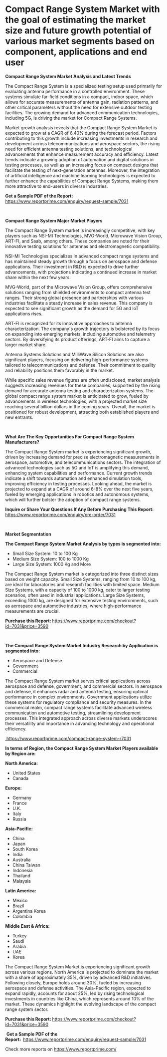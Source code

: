 <p><h1>Compact Range System Market with the goal of estimating the market size and future growth potential of various market segments based on component, applications and end user</h1></p><p><strong>Compact Range System Market Analysis and Latest Trends</strong></p>
<p><p>The Compact Range System is a specialized testing setup used primarily for evaluating antenna performance in a controlled environment. These systems simulate far-field conditions in a compact, indoor space, which allows for accurate measurements of antenna gain, radiation patterns, and other critical parameters without the need for extensive outdoor testing facilities. The growing demand for advanced communication technologies, including 5G, is driving the market for Compact Range Systems.</p><p>Market growth analysis reveals that the Compact Range System Market is expected to grow at a CAGR of 6.40% during the forecast period. Factors contributing to this growth include increasing investments in research and development across telecommunications and aerospace sectors, the rising need for efficient antenna testing solutions, and technological advancements that enhance measurement accuracy and efficiency. Latest trends indicate a growing adoption of automation and digital solutions in testing processes, as well as an increasing focus on compact designs that facilitate the testing of next-generation antennas. Moreover, the integration of artificial intelligence and machine learning technologies is expected to further enhance the capabilities of Compact Range Systems, making them more attractive to end-users in diverse industries.</p></p>
<p><strong>Get a Sample PDF of the Report:&nbsp;</strong> <a href="https://www.reportprime.com/enquiry/request-sample/7031?utm_campaign=2887&utm_medium=2&utm_source=Github&utm_content=ia&utm_term=19032025&utm_id=compact-range-system">https://www.reportprime.com/enquiry/request-sample/7031</a></p>
<p>&nbsp;</p>
<p><strong>Compact Range System Major Market Players</strong></p>
<p><p>The Compact Range System market is increasingly competitive, with key players such as NSI-MI Technologies, MVG-World, Microwave Vision Group, ART-FI, and Saab, among others. These companies are noted for their innovative testing solutions for antennas and electromagnetic compatibility.</p><p>NSI-MI Technologies specializes in advanced compact range systems and has maintained steady growth through a focus on aerospace and defense applications. Their investment in R&D is expected to drive further advancements, with projections indicating a continued increase in market share within the next few years.</p><p>MVG-World, part of the Microwave Vision Group, offers comprehensive solutions ranging from shielded environments to compact antenna test ranges. Their strong global presence and partnerships with various industries facilitate a steady increase in sales revenue. This company is expected to see significant growth as the demand for 5G and IoT applications rises.</p><p>ART-FI is recognized for its innovative approaches to antenna characterization. The company's growth trajectory is bolstered by its focus on expanding into emerging markets, including automotive and telemetry sectors. By diversifying its product offerings, ART-FI aims to capture a larger market share.</p><p>Antenna Systems Solutions and MilliWave Silicon Solutions are also significant players, focusing on delivering high-performance systems tailored to telecommunications and defense. Their commitment to quality and reliability positions them favorably in the market.</p><p>While specific sales revenue figures are often undisclosed, market analysis suggests increasing revenues for these companies, supported by the rising demand for accurate antenna testing and characterization systems. The global compact range system market is anticipated to grow, fueled by advancements in wireless technologies, with a projected market size reaching several billion dollars in the coming years. Overall, the market is positioned for robust development, attracting both established players and new entrants.</p></p>
<p>&nbsp;</p>
<p><strong>What Are The Key Opportunities For Compact Range System Manufacturers?</strong></p>
<p><p>The Compact Range System market is experiencing significant growth, driven by increasing demand for precise electromagnetic measurements in aerospace, automotive, and telecommunications sectors. The integration of advanced technologies such as 5G and IoT is amplifying this demand, enhancing system capabilities and performance. Current growth trends indicate a shift towards automation and enhanced simulation tools, improving efficiency in testing processes. Looking ahead, the market is projected to expand at a CAGR of around 6-8% over the next five years, fueled by emerging applications in robotics and autonomous systems, which will further bolster the adoption of compact range systems.</p></p>
<p><strong>Inquire or Share Your Questions If Any Before Purchasing This Report:</strong> <a href="https://www.reportprime.com/enquiry/pre-order/7031?utm_campaign=2887&utm_medium=2&utm_source=Github&utm_content=ia&utm_term=19032025&utm_id=compact-range-system">https://www.reportprime.com/enquiry/pre-order/7031</a></p>
<p>&nbsp;</p>
<p><strong>Market Segmentation</strong></p>
<p><strong>The Compact Range System Market Analysis by types is segmented into:</strong></p>
<p><ul><li>Small Size System: 10 to 100 Kg</li><li>Medium Size System: 100 to 1000 Kg</li><li>Large Size System: 1000 Kg and More</li></ul></p>
<p><p>The Compact Range System market is categorized into three distinct sizes based on weight capacity. Small Size Systems, ranging from 10 to 100 kg, are ideal for laboratories and research facilities with limited space. Medium Size Systems, with a capacity of 100 to 1000 kg, cater to larger testing scenarios, often used in industrial applications. Large Size Systems, exceeding 1000 kg, are designed for extensive testing environments, such as aerospace and automotive industries, where high-performance measurements are crucial.</p></p>
<p><strong>Purchase this Report:&nbsp;</strong><a href="https://www.reportprime.com/checkout?id=7031&price=3590&utm_campaign=2887&utm_medium=2&utm_source=Github&utm_content=ia&utm_term=19032025&utm_id=compact-range-system">https://www.reportprime.com/checkout?id=7031&price=3590</a></p>
<p>&nbsp;</p>
<p><strong>The Compact Range System Market Industry Research by Application is segmented into:</strong></p>
<p><ul><li>Aerospace and Defense</li><li>Government</li><li>Commercial</li></ul></p>
<p><p>The Compact Range System market serves critical applications across aerospace and defense, government, and commercial sectors. In aerospace and defense, it enhances radar and antenna testing, ensuring optimal performance in complex environments. Government applications utilize these systems for regulatory compliance and security measures. In the commercial realm, compact range systems facilitate advanced wireless communication and automotive testing, streamlining development processes. This integrated approach across diverse markets underscores their versatility and importance in advancing technology and operational efficiency.</p></p>
<p><a href="https://www.reportprime.com/compact-range-system-r7031?utm_campaign=2887&utm_medium=2&utm_source=Github&utm_content=ia&utm_term=19032025&utm_id=compact-range-system">&nbsp;https://www.reportprime.com/compact-range-system-r7031</a></p>
<p><strong>In terms of Region, the Compact Range System Market Players available by Region are:</strong></p>
<p>
    <p> <strong> North America: </strong>
        <ul>
            <li>United States</li>
            <li>Canada</li>
        </ul>
        </p> 
    <p> <strong> Europe: </strong>
        <ul>
            <li>Germany</li>
            <li>France</li>
            <li>U.K.</li>
            <li>Italy</li>
            <li>Russia</li>
        </ul>
        </p> 
    <p> <strong> Asia-Pacific: </strong>
        <ul>
            <li>China</li>
            <li>Japan</li>
            <li>South Korea</li>
            <li>India</li>
            <li>Australia</li>
            <li>China Taiwan</li>
            <li>Indonesia</li>
            <li>Thailand</li>
            <li>Malaysia</li>
        </ul>
        </p> 
    <p> <strong> Latin America: </strong>
        <ul>
            <li>Mexico</li>
            <li>Brazil</li>
            <li>Argentina Korea</li>
            <li>Colombia</li>
        </ul>
        </p> 
    <p> <strong> Middle East & Africa: </strong>
        <ul>
            <li>Turkey</li>
            <li>Saudi</li>
            <li>Arabia</li>
            <li>UAE</li>
            <li>Korea</li>
        </ul>
    </p>
    </p>
<p><p>The Compact Range System Market is experiencing significant growth across various regions. North America is projected to dominate the market with a share of approximately 35%, driven by advanced R&D initiatives. Following closely, Europe holds around 30%, fueled by increasing aerospace and defense activities. The Asia-Pacific region, expected to expand rapidly, accounts for about 25%, led by rising technological investments in countries like China, which represents around 10% of the market. These dynamics highlight the evolving landscape of the compact range system sector.</p></p>
<p><strong>Purchase this Report: </strong><a href="https://www.reportprime.com/checkout?id=7031&price=3590&utm_campaign=2887&utm_medium=2&utm_source=Github&utm_content=ia&utm_term=19032025&utm_id=compact-range-system">https://www.reportprime.com/checkout?id=7031&price=3590</a></p>
<p>&nbsp;<strong>Get a Sample PDF of the Report:&nbsp;&nbsp;</strong><a href="https://www.reportprime.com/enquiry/request-sample/7031?utm_campaign=2887&utm_medium=2&utm_source=Github&utm_content=ia&utm_term=19032025&utm_id=compact-range-system">https://www.reportprime.com/enquiry/request-sample/7031</a></p>
<p><strong></strong></p>
<p>Check more reports on <a href="https://www.reportprime.com/?utm_campaign=2887&utm_medium=2&utm_source=Github&utm_content=ia&utm_term=19032025&utm_id=compact-range-system">https://www.reportprime.com/</a></p>